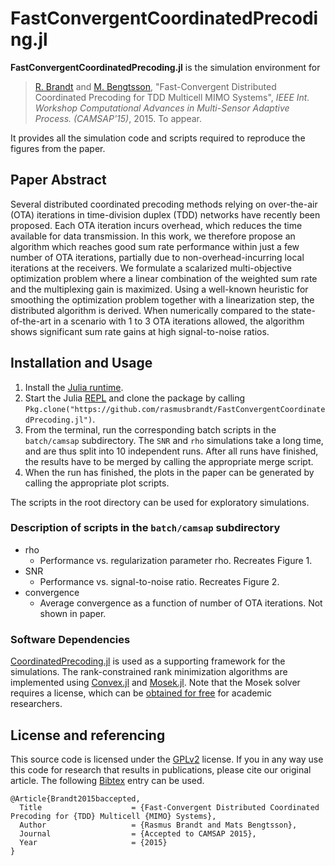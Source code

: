 # FastConvergentCoordinatedPrecoding.jl

**FastConvergentCoordinatedPrecoding.jl** is the simulation environment for
> [R. Brandt][rabr5411] and [M. Bengtsson][matben], "Fast-Convergent Distributed Coordinated Precoding for TDD Multicell MIMO Systems", _IEEE Int. Workshop Computational Advances in Multi-Sensor Adaptive Process. (CAMSAP'15)_, 2015. To appear.

It provides all the simulation code and scripts required to reproduce the figures from the paper.

## Paper Abstract
Several distributed coordinated precoding methods relying on over-the-air (OTA) iterations in time-division duplex (TDD) networks have recently been proposed. Each OTA iteration incurs overhead, which reduces the time available for data transmission. In this work, we therefore propose an algorithm which reaches good sum rate performance within just a few number of OTA iterations, partially due to non-overhead-incurring local iterations at the receivers. We formulate a scalarized multi-objective optimization problem where a linear combination of the weighted sum rate and the multiplexing gain is maximized. Using a well-known heuristic for smoothing the optimization problem together with a linearization step, the distributed algorithm is derived. When numerically compared to the state-of-the-art in a scenario with 1 to 3 OTA iterations allowed, the algorithm shows significant sum rate gains at high signal-to-noise ratios.

## Installation and Usage

1. Install the [Julia runtime](http://julialang.org/downloads/).
2. Start the Julia [REPL](https://en.wikipedia.org/wiki/Read%E2%80%93eval%E2%80%93print_loop) and clone the package by calling `Pkg.clone("https://github.com/rasmusbrandt/FastConvergentCoordinatedPrecoding.jl")`.
3. From the terminal, run the corresponding batch scripts in the `batch/camsap` subdirectory. The `SNR` and `rho` simulations take a long time, and are thus split into 10 independent runs. After all runs have finished, the results have to be merged by calling the appropriate merge script.
4. When the run has finished, the plots in the paper can be generated by calling the appropriate plot scripts.

The scripts in the root directory can be used for exploratory simulations.

### Description of scripts in the `batch/camsap` subdirectory

- rho
  - Performance vs. regularization parameter rho. Recreates Figure 1.
- SNR
  - Performance vs. signal-to-noise ratio. Recreates Figure 2.
- convergence
  - Average convergence as a function of number of OTA iterations. Not shown in paper.

### Software Dependencies
[CoordinatedPrecoding.jl][CoordinatedPrecodingJL] is used as a supporting framework for the simulations. The rank-constrained rank minimization algorithms are implemented using [Convex.jl][ConvexJL] and [Mosek.jl][MosekJL]. Note that the Mosek solver requires a license, which can be [obtained for free](https://www.mosek.com/resources/academic-license) for academic researchers.

## License and referencing
This source code is licensed under the [GPLv2][gplv2] license. If you in any way
use this code for research that results in publications, please cite our
original article. The following [Bibtex][bibtex] entry can be used.
```
@Article{Brandt2015baccepted,
  Title                    = {Fast-Convergent Distributed Coordinated Precoding for {TDD} Multicell {MIMO} Systems},
  Author                   = {Rasmus Brandt and Mats Bengtsson},
  Journal                  = {Accepted to CAMSAP 2015},
  Year                     = {2015}
}
```

[rabr5411]: http://www.kth.se/profile/rabr5411
[matben]: http://www.kth.se/profile/matben
[CoordinatedPrecodingJL]: https://github.com/rasmusbrandt/CoordinatedPrecoding.jl
[ConvexJL]: https://github.com/JuliaOpt/Convex.jl
[MosekJL]: https://github.com/JuliaOpt/Mosek.jl
[gplv2]: http://choosealicense.com/licenses/gpl-v2
[bibtex]: http://www.bibtex.org/
